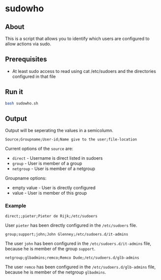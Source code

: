 # sudowho 

## About

This is a script that allows you to identify which users are configured to allow actions via sudo.

## Prerequisites

* At least sudo access to read using cat /etc/sudoers and the directories configured in that file

## Run it

```bash
bash sudowho.sh
```

## Output

Output will be seperating the values in a semicolumn.

```
Source;Groupname;User-id;Name give to the user;file-location
```

Current options of the `source` are:
 * `direct` - Username is direct listed in sudoers
 * `group` - User is member of a group
 * `netgroup` - User is member of a netgroup

Groupname options:
 * empty value - User is directly configured
 * value - User is member of this group

### Example
```
direct;;pieter;Pieter de Rijk;/etc/sudoers
```
User `pieter` has been directly configured in the `/etc/sudoers` file.

```
group;support;john;John Glenney;/etc/sudoers.d/it-admins
```
The user `john` has been configured in the `/etc/sudoers.d/it-admins` file, because he is member of the group `support`.

```
netgroup;glbadmins;remco;Remco Dude;/etc/sudoers.d/glb-admins
```
The user `remco` has been configured in the `/etc/sudoers.d/glb-admins` file, because he is member of the netgroup `glbadmins`.
